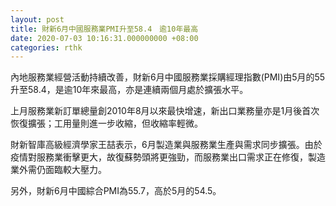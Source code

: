 ```yaml
---
layout: post
title: 財新6月中國服務業PMI升至58.4　逾10年最高
date: 2020-07-03 10:16:31.000000000 +08:00
categories: rthk
---
```


內地服務業經營活動持續改善，財新6月中國服務業採購經理指數(PMI)由5月的55升至58.4，是逾10年來最高，亦是連續兩個月處於擴張水平。

上月服務業新訂單總量創2010年8月以來最快增速，新出口業務量亦是1月後首次恢復擴張；工用量則進一步收縮，但收縮率輕微。

財新智庫高級經濟學家王喆表示，6月製造業與服務業生產與需求同步擴張。由於疫情對服務業衝擊更大，故復蘇勢頭將更強勁，而服務業出口需求正在修復，製造業外需仍面臨較大壓力。

另外，財新6月中國綜合PMI為55.7，高於5月的54.5。
